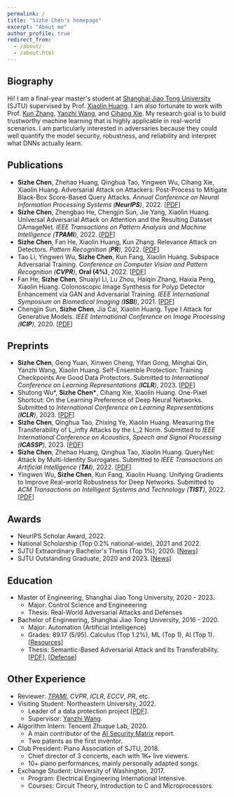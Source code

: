 ```yaml
---
permalink: /
title: "Sizhe Chen's homepage"
excerpt: "About me"
author_profile: true
redirect_from: 
  - /about/
  - /about.html
---
```


  
Biography
------
Hi! I am a final-year master's student at [Shanghai Jiao Tong University](http://en.sjtu.edu.cn) (SJTU) supervised by Prof. [Xiaolin Huang](http://www.pami.sjtu.edu.cn/en/xiaolin). I am also fortunate to work with Prof. [Kun Zhang](https://www.andrew.cmu.edu/user/kunz1/index.html), [Yanzhi Wang](https://web.northeastern.edu/yanzhiwang), and [Cihang Xie](https://cihangxie.github.io). My research goal is to build trustworthy machine learning that is highly applicable in real-world scenarios. I am particularly interested in adversaries because they could well quantify the model security, robustness, and reliability and interpret what DNNs actually learn. 

Publications
------
+ **Sizhe Chen**, Zhehao Huang, Qinghua Tao, Yingwen Wu, Cihang Xie, Xiaolin Huang. Adversarial Attack on Attackers: Post-Process to Mitigate Black-Box Score-Based Query Attacks. *Annual Conference on Neural Information Processing Systems (**NeurIPS**)*, 2022. [[PDF](https://neurips.cc/virtual/2022/poster/54907)]
+ **Sizhe Chen**, Zhengbao He, Chengjin Sun, Jie Yang, Xiaolin Huang. Universal Adversarial Attack on Attention and the Resulting Dataset DAmageNet. *IEEE Transactions on Pattern Analysis and Machine Intelligence (**TPAMI**)*, 2022. [[PDF](https://ieeexplore.ieee.org/document/9238430)]
+ **Sizhe Chen**, Fan He, Xiaolin Huang, Kun Zhang. Relevance Attack on Detectors. *Pattern Recognition (**PR**)*, 2022. [[PDF](https://www.sciencedirect.com/science/article/pii/S0031320321006671)]
+ Tao Li, Yingwen Wu, **Sizhe Chen**, Kun Fang, Xiaolin Huang. Subspace Adversarial Training. *Conference on Computer Vision and Pattern Recognition (**CVPR**)*, **Oral (4%)**, 2022. [[PDF](https://openaccess.thecvf.com/content/CVPR2022/html/Li_Subspace_Adversarial_Training_CVPR_2022_paper)]
+ Fan He, **Sizhe Chen**, Shuaiyi Li, Lu Zhou, Haiqin Zhang, Haixia Peng, Xiaolin Huang. Colonoscopic Image Synthesis for Polyp Detector Enhancement via GAN and Adversarial Training. *IEEE International Symposium on Biomedical Imaging (**ISBI**)*, 2021. [[PDF](https://ieeexplore.ieee.org/document/9434050)]
+ Chengjin Sun, **Sizhe Chen**, Jia Cai, Xiaolin Huang. Type I Attack for Generative Models. *IEEE International Conference on Image Processing (**ICIP**)*, 2020. [[PDF](https://ieeexplore.ieee.org/document/9191032)]

Preprints
------
+ **Sizhe Chen**, Geng Yuan, Xinwen Cheng, Yifan Gong, Minghai Qin, Yanzhi Wang, Xiaolin Huang. Self-Ensemble Protection: Training Checkpoints Are Good Data Protectors. Submitted to *International Conference on Learning Representations (**ICLR**)*, 2023. [[PDF](https://openreview.net/forum?id=9MO7bjoAfIA)]
+ Shutong Wu\*, **Sizhe Chen\***, Cihang Xie, Xiaolin Huang. One-Pixel Shortcut: On the Learning Preference of Deep Neural Networks. Submitted to *International Conference on Learning Representations (**ICLR**)*, 2023. [[PDF](https://openreview.net/forum?id=p7G8t5FVn2h)]
+ **Sizhe Chen**, Qinghua Tao, Zhixing Ye, Xiaolin Huang. Measuring the Transferability of L_infty Attacks by the L_2 Norm. Submitted to *IEEE International Conference on Acoustics, Speech and Signal Processing (**ICASSP**)*, 2023. [[PDF](https://arxiv.org/abs/2102.10343)]
+ **Sizhe Chen**, Zhehao Huang, Qinghua Tao, Xiaolin Huang. QueryNet: Attack by Multi-Identity Surrogates. Submitted to *IEEE Transactions on Artificial Intelligence (**TAI**)*, 2022. [[PDF](https://arxiv.org/abs/2105.15010)]
+ Yingwen Wu, **Sizhe Chen**, Kun Fang, Xiaolin Huang. Unifying Gradients to Improve Real-world Robustness for Deep Networks. Submitted to *ACM Transactions on Intelligent Systems and Technology (**TIST**)*, 2022. [[PDF](http://arxiv.org/abs/2208.06228)]

Awards
------
+ NeurIPS Scholar Award, 2022.
+ National Scholarship (Top 0.2% national-wide), 2021 and 2022.
+ SJTU Extraordinary Bachelor's Thesis (Top 1%), 2020. [[News](https://news.sjtu.edu.cn/jdzh/20201102/133855.html)]
+ SJTU Outstanding Graduate, 2020 and 2023. [[News](https://automation.sjtu.edu.cn/show/1081)]

Education
------
+ Master of Engineering, Shanghai Jiao Tong University, 2020 - 2023.
   + Major: Control Science and Engineeering
   + Thesis: Real-World Adversarial Attacks and Defenses
+ Bachelor of Engineering, Shanghai Jiao Tong University, 2016 - 2020.
   + Major: Automation (Artificial Intelligence)
   + Grades: 89.17 (5/95). Calculus (Top 1.2%), ML (Top 1), AI (Top 1). [[Resources](https://github.com/AllenChen1998/SJTU-Automation-Materials)]
   + Thesis: Semantic-Based Adversarial Attack and Its Transferability. [[PDF](https://sjcg.jwc.sjtu.edu.cn/375/3/3/Dissertation.html)], [[Defense](https://v.qq.com/x/page/p31356mbu5g.html)]

Other Experience
------
+ Reviewer: [*TPAMI*](https://www.computer.org/csdl/journal/tp/2021/12/09600583/1yeDrH64Edq), *CVPR*, *ICLR*, *ECCV*, *PR*, etc.
+ Visiting Student: Northeastern University, 2022.
   + Leader of a data protection project [[PDF](https://openreview.net/forum?id=9MO7bjoAfIA)].
   + Supervisor: [Yanzhi Wang](https://web.northeastern.edu/yanzhiwang).
+ Algorithm Intern: Tencent Zhuque Lab, 2020.
   + A main contributor of the [AI Security Matrix](https://aisecmatrix.org/en) report.
   + Two patents as the first inventor.
+ Club President: Piano Association of SJTU, 2018.
   + Chief director of 3 concerts, each with 1K+ live viewers.
   + 10+ piano performances, mainly personally adapted songs.
+ Exchange Student: University of Washington, 2017.
   + Program: Electrical Engineering International Intensive.
   + Courses: Circuit Theory, Introduction to C and Microprocessors.

